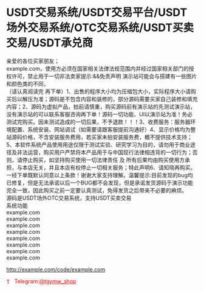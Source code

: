 # USDT交易系统/USDT交易平台/USDT场外交易系统/OTC交易系统/USDT买卖交易/USDT承兑商

亲爱的各位买家朋友；<br>example.com，使用方必须在国家相关法律法规范围内并经过国家相关部门的授权许可，禁止用于一切非法卖家提示:&amp;&amp;免责声明 演示站可能会与搭建有一些图片和颜色类的不同，<br>（请认真阅读完 再下单）1、出售的程序大小均为压缩包大小，实际程序大小请购买后以解压为准；源码是不包含内容和装修的，部分源码需要买家自己装修和填充内容；2、源码为虚拟产品，拍前请慎重，购买源码前有演示站的先测试演示站，没有演示站的可以联系客服咨询再下单！源码一切功能、UI以演示站为准！务必测试完购买。因未测试造成的一切后果，不予退款！！！3、收费服务：服务器环境配置、系统安装、网站调试（如需要请跟客服提前沟通好）4、显示价格均为整站源码价格，不含安装服务费用，若买家未拍安装服务费，概不提供技术支持；5、本软件系统产品使用用途仅限于测试实验、研究学习为目的，请勿用于商业途径及非法运营，购买用户严禁将本产品用于与中国现行法律相违背的一切行为；否则，请停止购买，如坚持购买使用一切法律责任 及 所有后果均由购买使用方承担，与本店无关，并且本店有权停止一切相关服务；特此声明6、请知晓再购买。一经下单既默认同意以上条款！谢谢大家支持理解。温馨提示:目前发现的bug均已修复，但是无法承诺以后一个BUG都不会发现，但是承诺发货源码于演示功能完全一致，因此购买之前一定要认真测试，免得发货之后带来不必要的麻烦。<br>源码是USDT场外OTC交易系统，支持USDT买卖交易<br>系统功能<br>example.com<br>example.com<br>example.com<br>example.com<br>example.com<br>example.com<br>example.com<br>example.com<br>

http://example.com/code/example.com







<p style="color: red;"><img src="https://cdn-icons-png.flaticon.com/512/2111/2111646.png" alt="Telegram Icon" style="width: 16px; vertical-align: middle; margin-right: 5px;">Telegram:<a href="https://t.me/tgymw_shop" style="color: red;">@tgymw_shop</a></p>
